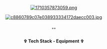 <div align="center"> 

[![1710357873059.png](https://i.postimg.cc/YCzGsR0B/1710357873059.png)](https://postimg.cc/HrjkJQb6)


[![c8860789c07e038933334172daecc003.jpg](https://i.postimg.cc/SNxqLG9v/c8860789c07e038933334172daecc003.jpg)](https://postimg.cc/nMg6pB04)

<h3 align="center">  </h3>
<p align="center"> "" </p>
<p align="center">  </p>








<h4 align="center"> ✞ Tech Stack - Equipment ✞ </h4>
<p align="center">
  <a href="https://skillicons.dev%22%3E/
    <img src="https://skillicons.dev/icons?i=discord,unity,godot&perline=14" />

  </a>
</p>
</div>
